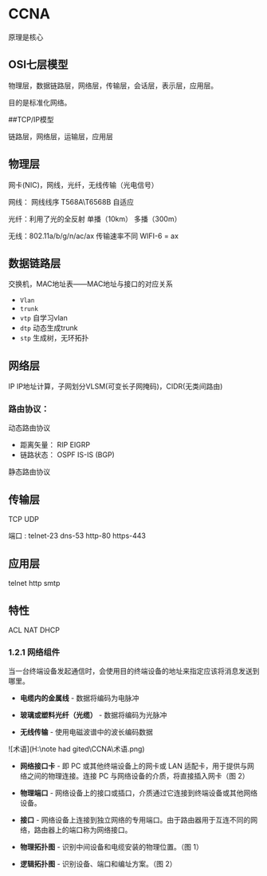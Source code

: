 # CCNA

原理是核心

## OSI七层模型

物理层，数据链路层，网络层，传输层，会话层，表示层，应用层。

目的是标准化网络。

##TCP/IP模型

链路层，网络层，运输层，应用层

## 物理层

网卡(NIC)，网线，光纤，无线传输（光电信号）

网线： 网线线序 T568A\T6568B 自适应

光纤：利用了光的全反射 单播（10km） 多播（300m）

无线：802.11a/b/g/n/ac/ax 传输速率不同  WIFI-6 = ax

## 数据链路层

交换机，MAC地址表——MAC地址与接口的对应关系

- `Vlan` 
- `trunk` 
- `vtp` 自学习vlan
- `dtp` 动态生成trunk
- `stp`  生成树，无环拓扑

## 网络层

IP IP地址计算，子网划分VLSM(可变长子网掩码)，CIDR(无类间路由)

### 路由协议：

动态路由协议

  - 距离矢量： RIP EIGRP
  - 链路状态： OSPF IS-IS  (BGP)

静态路由协议

## 传输层

TCP UDP

端口 : telnet-23 dns-53 http-80 https-443

## 应用层

telnet http smtp

## 特性

ACL NAT DHCP







### 1.2.1 网络组件

当一台终端设备发起通信时，会使用目的终端设备的地址来指定应该将消息发送到哪里。

- **电缆内的金属线** - 数据将编码为电脉冲

- **玻璃或塑料光纤（光缆）** - 数据将编码为光脉冲

- **无线传输** - 使用电磁波谱中的波长编码数据

![术语](H:\note had gited\CCNA\术语.png)

- **网络接口卡** - 即 PC 或其他终端设备上的网卡或 LAN 适配卡，用于提供与网络之间的物理连接。连接 PC 与网络设备的介质，将直接插入网卡（图 2）

- **物理端口** - 网络设备上的接口或插口，介质通过它连接到终端设备或其他网络设备。

- **接口** - 网络设备上连接到独立网络的专用端口。由于路由器用于互连不同的网络，路由器上的端口称为网络接口。



- **物理拓扑图** - 识别中间设备和电缆安装的物理位置。（图 1）

- **逻辑拓扑图** - 识别设备、端口和编址方案。（图 2）